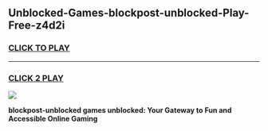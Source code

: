 
## Unblocked-Games-blockpost-unblocked-Play-Free-z4d2i
<h3>
<a href="https://premium76.site?title=blockpost-unblocked&ref=18A1">CLICK TO PLAY</a></h3>
<hr>

<h3>
<a href="https://premium76.site?title=blockpost-unblocked&ref=18A1">CLICK 2 PLAY</a>
  
</h3>

<a href="https://premium76.site?title=blockpost-unblocked&ref=18A1"><img src="https://clearcache.store/games.png"></a>


**blockpost-unblocked games unblocked: Your Gateway to Fun and Accessible Online Gaming**
